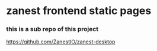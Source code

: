 # zanest frontend static pages
### this is a sub repo of this project
https://github.com/ZanestIO/zanest-desktop
